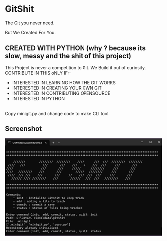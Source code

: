 # GitShit
The Git you never need.<br>

But We Created For You.<br>

## CREATED WITH PYTHON (why ? because its slow, messy and the shit of this project)

This Project is never a competition to Git. We Build it out of curiosity.<br>
CONTRIBUTE IN THIS oNLY IF:- 
 - INTERESTED IN LEARNING HOW THE GIT WORKS
 - INTERESTED IN CREATING YOUR OWN GIT
 - INTERESTED IN CONTRIBUTING OPENSOURCE
 - INTERESTED IN PYTHON

<br>
Copy minigit.py and change code to make CLI tool.

## Screenshot

<img src="https://github.com/GoldenFish23/GitShit/blob/main/resources/Screenshot%202025-08-06%20192448.png">
